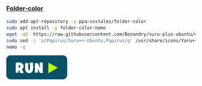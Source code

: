 ### [Folder-color](http://foldercolor.tuxfamily.org/)
```bash
sudo add-apt-repository -y ppa:costales/folder-color
sudo apt install -y folder-color-nemo
wget -qO- https://raw.githubusercontent.com/Bonandry/suru-plus-ubuntu/master/install.sh | sh
sudo sed -i 's/Papirus/Suru++-Ubuntu,Papirus/g' /usr/share/icons/Yaru++/index.theme
nemo -q
```
[![bashrun-url](../resources/bashrun.png)](br:https://raw.githubusercontent.com/rauldipeas/Unity-XP/master/extras/folder-color.md)